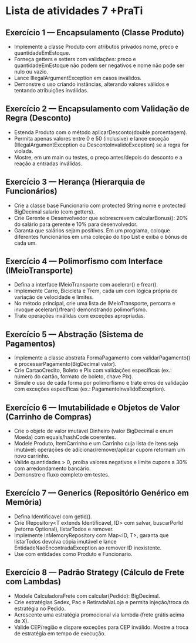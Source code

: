 # Lista de atividades 7 +PraTi

## Exercício 1 — Encapsulamento (Classe Produto)
- Implemente a classe Produto com atributos privados nome, preco e
quantidadeEmEstoque. 
- Forneça getters e setters com validações: preco e
quantidadeEmEstoque não podem ser negativos e nome não pode ser nulo ou
vazio. 
- Lance IllegalArgumentException em casos inválidos. 
- Demonstre o uso
criando instâncias, alterando valores válidos e tentando atribuições inválidas.

## Exercício 2 — Encapsulamento com Validação de Regra (Desconto)
- Estenda Produto com o método aplicarDesconto(double porcentagem). 
- Permita
apenas valores entre 0 e 50 (inclusive) e lance exceção (IllegalArgumentException
ou DescontoInvalidoException) se a regra for violada. 
- Mostre, em um main ou
testes, o preço antes/depois do desconto e a reação a entradas inválidas.

## Exercício 3 — Herança (Hierarquia de Funcionários)
- Crie a classe base Funcionario com protected String nome e protected
BigDecimal salario (com getters).
- Crie Gerente e Desenvolvedor que
sobrescrevem calcularBonus(): 20% do salário para gerente e 10% para
desenvolvedor.
- Garanta que salários sejam positivos. Em um programa, coloque diferentes funcionários em uma coleção do tipo List<Funcionario> e exiba o bônus de cada um.

## Exercício 4 — Polimorfismo com Interface (IMeioTransporte)
- Defina a interface IMeioTransporte com acelerar() e frear().
- Implemente Carro,
Bicicleta e Trem, cada um com lógica própria de variação de velocidade e limites. 
- No método principal, crie uma lista de IMeioTransporte, percorra e invoque
acelerar()/frear() demonstrando polimorfismo.
- Trate operações inválidas com
exceções apropriadas.

## Exercício 5 — Abstração (Sistema de Pagamentos)
- Implemente a classe abstrata FormaPagamento com validarPagamento() e
processarPagamento(BigDecimal valor).
- Crie CartaoCredito, Boleto e Pix com
validações específicas (ex.: número do cartão, formato de boleto, chave Pix).
- Simule
o uso de cada forma por polimorfismo e trate erros de validação com exceções
específicas (ex.: PagamentoInvalidoException).

## Exercício 6 — Imutabilidade e Objetos de Valor (Carrinho de Compras)
- Crie o objeto de valor imutável Dinheiro (valor BigDecimal e enum Moeda) com
equals/hashCode coerentes.
- Modele Produto, ItemCarrinho e um Carrinho cuja
lista de itens seja imutável: operações de adicionar/remover/aplicar cupom retornam um novo carrinho.
- Valide quantidades > 0, proíba valores negativos e limite cupons
a 30% com arredondamento bancário.
- Demonstre o fluxo completo em testes.

## Exercício 7 — Generics (Repositório Genérico em Memória)
- Defina Identificavel com getId().
- Crie IRepository<T extends Identificavel, ID>
com salvar, buscarPorId (retorna Optional<T>), listarTodos e remover. 
- Implemente InMemoryRepository com Map<ID, T>, garanta que listarTodos
devolva cópia imutável e lance EntidadeNaoEncontradaException ao remover ID
inexistente.
- Use com entidades como Produto e Funcionario.

## Exercício 8 — Padrão Strategy (Cálculo de Frete com Lambdas)
- Modele CalculadoraFrete com calcular(Pedido): BigDecimal.
- Crie estratégias
Sedex, Pac e RetiradaNaLoja e permita injeção/troca da estratégia no Pedido.
- Acrescente uma estratégia promocional via lambda (frete grátis acima de X).
- Valide
CEP/região e dispare exceções para CEP inválido. Mostre a troca de estratégia em
tempo de execução.